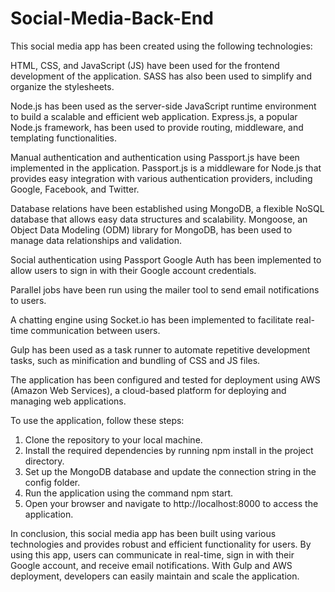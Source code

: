 # Social-Media-Back-End

This social media app has been created using the following technologies:

HTML, CSS, and JavaScript (JS) have been used for the frontend development of the application. SASS has also been used to simplify and organize the stylesheets.

Node.js has been used as the server-side JavaScript runtime environment to build a scalable and efficient web application. Express.js, a popular Node.js framework, has been used to provide routing, middleware, and templating functionalities.

Manual authentication and authentication using Passport.js have been implemented in the application. Passport.js is a middleware for Node.js that provides easy integration with various authentication providers, including Google, Facebook, and Twitter.

Database relations have been established using MongoDB, a flexible NoSQL database that allows easy data structures and scalability. Mongoose, an Object Data Modeling (ODM) library for MongoDB, has been used to manage data relationships and validation.

Social authentication using Passport Google Auth has been implemented to allow users to sign in with their Google account credentials.

Parallel jobs have been run using the mailer tool to send email notifications to users.

A chatting engine using Socket.io has been implemented to facilitate real-time communication between users.

Gulp has been used as a task runner to automate repetitive development tasks, such as minification and bundling of CSS and JS files.

The application has been configured and tested for deployment using AWS (Amazon Web Services), a cloud-based platform for deploying and managing web applications.

To use the application, follow these steps:

1. Clone the repository to your local machine.
2. Install the required dependencies by running npm install in the project directory.
3. Set up the MongoDB database and update the connection string in the config folder.
4. Run the application using the command npm start.
5. Open your browser and navigate to http://localhost:8000 to access the application.

In conclusion, this social media app has been built using various technologies and provides robust and efficient functionality for users. By using this app, users can communicate in real-time, sign in with their Google account, and receive email notifications. With Gulp and AWS deployment, developers can easily maintain and scale the application.




